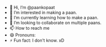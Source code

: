 - 👋 Hi, I’m @paankopaat
- 👀 I’m interested in making a paan.
- 🌱 I’m currently learning how to make a paan.
- 💞️ I’m looking to collaborate on multiple paans.
- 📫 How to reach me 
- 😄 Pronouns: 
- ⚡ Fun fact: I don't know. xD

<!---
paankopaat/paankopaat is a ✨ special ✨ repository because its `README.md` (this file) appears on your GitHub profile.
You can click the Preview link to take a look at your changes.
--->
